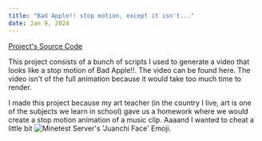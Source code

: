 ```yaml
---
title: "Bad Apple!! stop motion, except it isn't..."
date: Jan 9, 2024
---
```


[Project's Source Code](https://github.com/HatsuSixty/bad-apple-stopmotion)

This project consists of a bunch of scripts I used to generate a video that looks like a stop motion of Bad Apple!!. The video can be found here. The video isn't of the full animation because it would take too much time to render.

I made this project because my art teacher (in the country I live, art is one of the subjects we learn in school) gave us a homework where we would create a stop motion animation of a music clip. Aaaand I wanted to cheat a little bit ![Minetest Server's 'Juanchi Face' Emoji](/minetest-server-juanchi-face.png).
